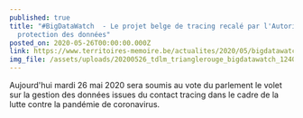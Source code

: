 ```yaml
---
published: true
title: "#BigDataWatch  - Le projet belge de tracing recalé par l'Autorité de
  protection des données"
posted_on: 2020-05-26T00:00:00.000Z
link: https://www.territoires-memoire.be/actualites/2020/05/bigdatawatch-le-projet-belge-de-tracing-recale-par-lautorite-de-protection-des-donnees/
img_file: /assets/uploads/20200526_tdlm_trianglerouge_bigdatawatch_1240x480.jpg
---
```

Aujourd'hui mardi 26 mai 2020 sera soumis au vote du parlement le volet sur la gestion des données issues du contact tracing dans le cadre de la lutte contre la pandémie de coronavirus.